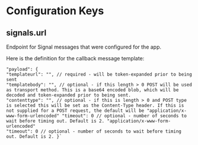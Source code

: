 # Configuration Keys

## signals.url

Endpoint for Signal messages that were configured for the app.

Here is the definition for the callback message template:

```text
"payload": {
"templateurl": "", // required - will be token-expanded prior to being sent
"templatebody": "", // optional - if this length > 0 POST will be used as transport method. This is a base64 encoded blob, which will be decoded and token-expanded prior to being sent.
"contenttype": "", // optional - if this is length > 0 and POST type is selected this will be set as the Content-Type header. If this is not supplied for a POST request, the default will be "application/x-www-form-urlencoded" "timeout": 0 // optional - number of seconds to wait before timing out. Default is 2. "application/x-www-form-urlencoded"
"timeout": 0 // optional - number of seconds to wait before timing out. Default is 2. }`
```

